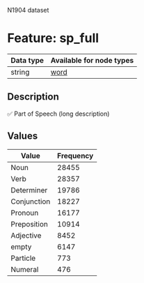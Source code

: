 <p>N1904 dataset</p>

<h1>Feature: sp_full</h1>

<table>
<thead>
<tr>
  <th>Data type</th>
  <th>Available for node types</th>
</tr>
</thead>
<tbody>
<tr>
  <td>string</td>
  <td><A HREF="featurebynodetype.md#word">word</A></td>
</tr>
</tbody>
</table>

<h2>Description</h2>

<p>✅ Part of Speech (long description)</p>

<h2>Values</h2>

<table>
<thead>
<tr>
  <th>Value</th>
  <th>Frequency</th>
</tr>
</thead>
<tbody>
<tr>
  <td>Noun</td>
  <td>28455</td>
</tr>
<tr>
  <td>Verb</td>
  <td>28357</td>
</tr>
<tr>
  <td>Determiner</td>
  <td>19786</td>
</tr>
<tr>
  <td>Conjunction</td>
  <td>18227</td>
</tr>
<tr>
  <td>Pronoun</td>
  <td>16177</td>
</tr>
<tr>
  <td>Preposition</td>
  <td>10914</td>
</tr>
<tr>
  <td>Adjective</td>
  <td>8452</td>
</tr>
<tr>
  <td>empty</td>
  <td>6147</td>
</tr>
<tr>
  <td>Particle</td>
  <td>773</td>
</tr>
<tr>
  <td>Numeral</td>
  <td>476</td>
</tr>
</tbody>
</table>
